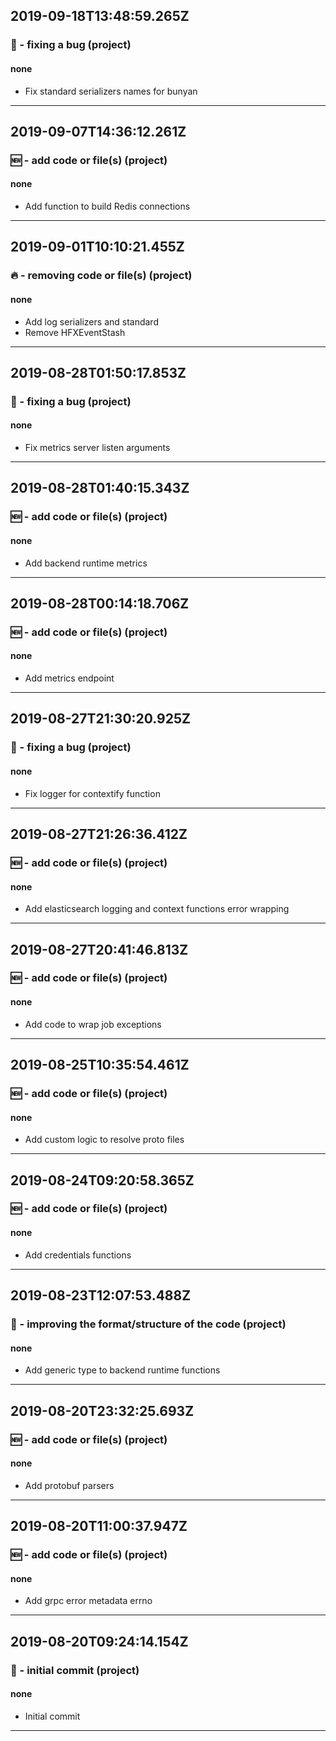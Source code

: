 ## 2019-09-18T13:48:59.265Z
### 🐛 - fixing a bug (project)

#### none

- Fix standard serializers names for bunyan

-----------------------------

## 2019-09-07T14:36:12.261Z
### 🆕 - add code or file(s) (project)

#### none

- Add function to build Redis connections

-----------------------------

## 2019-09-01T10:10:21.455Z
### 🔥 - removing code or file(s) (project)

#### none

- Add log serializers and standard
- Remove HFXEventStash

-----------------------------

## 2019-08-28T01:50:17.853Z
### 🐛 - fixing a bug (project)

#### none

- Fix metrics server listen arguments

-----------------------------

## 2019-08-28T01:40:15.343Z
### 🆕 - add code or file(s) (project)

#### none

- Add backend runtime metrics

-----------------------------

## 2019-08-28T00:14:18.706Z
### 🆕 - add code or file(s) (project)

#### none

- Add metrics endpoint

-----------------------------

## 2019-08-27T21:30:20.925Z
### 🐛 - fixing a bug (project)

#### none

- Fix logger for contextify function

-----------------------------

## 2019-08-27T21:26:36.412Z
### 🆕 - add code or file(s) (project)

#### none

- Add elasticsearch logging and context functions error wrapping

-----------------------------

## 2019-08-27T20:41:46.813Z
### 🆕 - add code or file(s) (project)

#### none

- Add code to wrap job exceptions

-----------------------------

## 2019-08-25T10:35:54.461Z
### 🆕 - add code or file(s) (project)

#### none

- Add custom logic to resolve proto files

-----------------------------

## 2019-08-24T09:20:58.365Z
### 🆕 - add code or file(s) (project)

#### none

- Add credentials functions

-----------------------------

## 2019-08-23T12:07:53.488Z
### 🎨 - improving the format/structure of the code (project)

#### none

- Add generic type to backend runtime functions

-----------------------------

## 2019-08-20T23:32:25.693Z
### 🆕 - add code or file(s) (project)

#### none

- Add protobuf parsers

-----------------------------

## 2019-08-20T11:00:37.947Z
### 🆕 - add code or file(s) (project)

#### none

- Add grpc error metadata errno

-----------------------------

## 2019-08-20T09:24:14.154Z
### 🎉 - initial commit (project)

#### none

- Initial commit

-----------------------------

